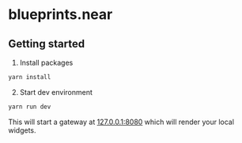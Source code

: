 # blueprints.near

## Getting started

1. Install packages

```cmd
yarn install
```

2. Start dev environment

```cmd
yarn run dev
```

This will start a gateway at [127.0.0.1:8080](http://127.0.0.1:8080) which will render your local widgets. 

